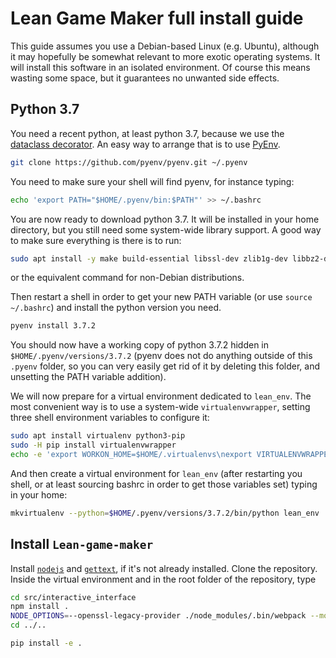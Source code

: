 # Lean Game Maker full install guide

This guide assumes you use a Debian-based Linux (e.g. Ubuntu), although
it may hopefully be somewhat relevant to more exotic operating systems.
It will install this software in an isolated environment. Of course this
means wasting some space, but it guarantees no unwanted side effects.

## Python 3.7

You need a recent python, at least python 3.7, because we use 
the [dataclass decorator](https://docs.python.org/3.7/library/dataclasses.html#module-dataclasses). An easy way to arrange that is to use [PyEnv](https://github.com/pyenv/pyenv).
```bash
git clone https://github.com/pyenv/pyenv.git ~/.pyenv
```
You need to make sure your shell will find pyenv, for instance typing:
```bash
echo 'export PATH="$HOME/.pyenv/bin:$PATH"' >> ~/.bashrc
```

You are now ready to download python 3.7. It will be installed in your
home directory, but you still need some system-wide library support. A
good way to make sure everything is there is to run:
```bash
sudo apt install -y make build-essential libssl-dev zlib1g-dev libbz2-dev libreadline-dev libsqlite3-dev wget curl llvm libncurses5-dev libncursesw5-dev xz-utils tk-dev libffi-dev liblzma-dev python-openssl
```
or the equivalent command for non-Debian distributions.

Then restart a shell in order to get your new PATH variable (or use
`source ~/.bashrc`) and install the python version you need.
```bash
pyenv install 3.7.2
```
You should now have a working copy of python 3.7.2 hidden in
`$HOME/.pyenv/versions/3.7.2` (pyenv does not do anything outside of
this `.pyenv` folder, so you can very easily get rid of it by deleting
this folder, and unsetting the PATH variable addition).

We will now prepare for a virtual environment dedicated to
`lean_env`. The most convenient way is to use a system-wide
`virtualenvwrapper`, setting three shell environment variables to
configure it:
```bash
sudo apt install virtualenv python3-pip
sudo -H pip install virtualenvwrapper
echo -e 'export WORKON_HOME=$HOME/.virtualenvs\nexport VIRTUALENVWRAPPER_PYTHON=/usr/bin/python3\nsource /usr/local/bin/virtualenvwrapper.sh' >> ~/.bashrc
```
And then create a virtual environment for `lean_env` (after
restarting you shell, or at least sourcing bashrc in order to get those
variables set) typing in your home: 
```bash
mkvirtualenv --python=$HOME/.pyenv/versions/3.7.2/bin/python lean_env
```

## Install `Lean-game-maker`

Install [`nodejs`](https://nodejs.org/en/download/) and [`gettext`](https://www.gnu.org/software/gettext/), if it's not already installed. 
Clone the repository. Inside the virtual environment and in the root folder of the repository, type 
```bash
cd src/interactive_interface
npm install .
NODE_OPTIONS=--openssl-legacy-provider ./node_modules/.bin/webpack --mode=production
cd ../..

pip install -e .
```
